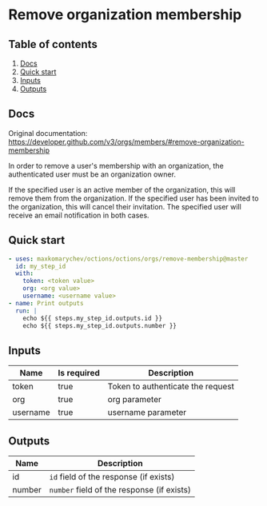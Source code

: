 # Remove organization membership

## Table of contents

1. [Docs](#docs)
1. [Quick start](#quick-start)
1. [Inputs](#inputs)
1. [Outputs](#outputs)

<a name="quick-start" ></a>
## Docs

Original documentation: https://developer.github.com/v3/orgs/members/#remove-organization-membership

In order to remove a user's membership with an organization, the authenticated user must be an organization owner.

If the specified user is an active member of the organization, this will remove them from the organization. If the specified user has been invited to the organization, this will cancel their invitation. The specified user will receive an email notification in both cases.


<a name="quick start" ></a>
## Quick start

```yaml
- uses: maxkomarychev/octions/octions/orgs/remove-membership@master
  id: my_step_id
  with:
    token: <token value>
    org: <org value>
    username: <username value>
- name: Print outputs
  run: |
    echo ${{ steps.my_step_id.outputs.id }}
    echo ${{ steps.my_step_id.outputs.number }}
```


<a name="inputs" ></a>
## Inputs

| Name | Is required | Description |
|---|---|---|
|token|true|Token to authenticate the request
|org|true|org parameter
|username|true|username parameter

<a name="outputs" ></a>
## Outputs

| Name | Description |
|---|---|
|id|`id` field of the response (if exists)|
|number|`number` field of the response (if exists)|

